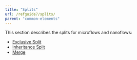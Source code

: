 ```yaml
---
title: "Splits"
url: /refguide7/splits/
parent: "common-elements"
---
```


This section describes the splits for microflows and nanoflows:

* [Exclusive Split](exclusive-split)
* [Inheritance Split](inheritance-split)
* [Merge](merge)

